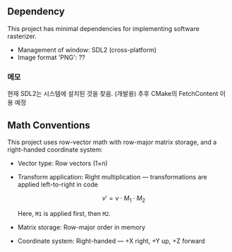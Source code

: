 ﻿
## Dependency

This project has minimal dependencies for implementing software rasterizer.

- Management of window: SDL2 (cross-platform)
- Image format 'PNG': ??

### 메모
현재 SDL2는 시스템에 설치된 것을 찾음. (개발용)
추후 CMake의 FetchContent 이용 예정


## Math Conventions

This project uses row-vector math with row-major matrix storage, and a right-handed coordinate system:

* Vector type: Row vectors (1×n)
* Transform application: Right multiplication — transformations are applied left-to-right in code

  $$
  v' = v \cdot M_1 \cdot M_2
  $$

  Here, `M1` is applied first, then `M2`.
* Matrix storage: Row-major order in memory
* Coordinate system: Right-handed — +X right, +Y up, +Z forward


